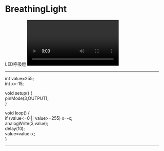 # BreathingLight
LED呼吸燈
![image](https://github.com/wesley4406/BreathingLight/blob/main/video-1608605068.mp4)

***
int value=255;  
int x=-15;  
  
void setup() {   
pinMode(3,OUTPUT);   
}  
  
void loop() {   
if (value<=0 || value>=255) x=-x;   
analogWrite(3,value);   
delay(10);   
value=value-x;  
}  
***
